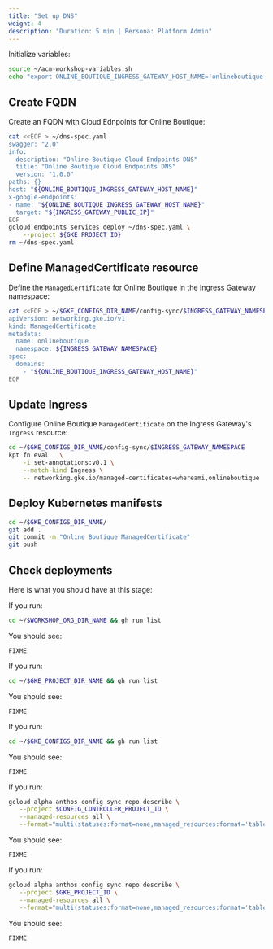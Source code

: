 ```yaml
---
title: "Set up DNS"
weight: 4
description: "Duration: 5 min | Persona: Platform Admin"
---
```

Initialize variables:
```Bash
source ~/acm-workshop-variables.sh
echo "export ONLINE_BOUTIQUE_INGRESS_GATEWAY_HOST_NAME='onlineboutique.endpoints.${GKE_PROJECT_ID}.cloud.goog'" >> ~/acm-workshop-variables.sh
```

## Create FQDN

Create an FQDN with Cloud Ednpoints for Online Boutique:
```Bash
cat <<EOF > ~/dns-spec.yaml
swagger: "2.0"
info:
  description: "Online Boutique Cloud Endpoints DNS"
  title: "Online Boutique Cloud Endpoints DNS"
  version: "1.0.0"
paths: {}
host: "${ONLINE_BOUTIQUE_INGRESS_GATEWAY_HOST_NAME}"
x-google-endpoints:
- name: "${ONLINE_BOUTIQUE_INGRESS_GATEWAY_HOST_NAME}"
  target: "${INGRESS_GATEWAY_PUBLIC_IP}"
EOF
gcloud endpoints services deploy ~/dns-spec.yaml \
    --project ${GKE_PROJECT_ID}
rm ~/dns-spec.yaml
```

## Define ManagedCertificate resource

Define the `ManagedCertificate` for Online Boutique in the Ingress Gateway namespace:
```Bash
cat <<EOF > ~/$GKE_CONFIGS_DIR_NAME/config-sync/$INGRESS_GATEWAY_NAMESPACE/managedcertificate-onlineboutique.yaml
apiVersion: networking.gke.io/v1
kind: ManagedCertificate
metadata:
  name: onlineboutique
  namespace: ${INGRESS_GATEWAY_NAMESPACE}
spec:
  domains:
    - "${ONLINE_BOUTIQUE_INGRESS_GATEWAY_HOST_NAME}"
EOF
```

## Update Ingress

Configure Online Boutique `ManagedCertificate` on the Ingress Gateway's `Ingress` resource:
```Bash
cd ~/$GKE_CONFIGS_DIR_NAME/config-sync/$INGRESS_GATEWAY_NAMESPACE
kpt fn eval . \
    -i set-annotations:v0.1 \
    --match-kind Ingress \
    -- networking.gke.io/managed-certificates=whereami,onlineboutique
```

## Deploy Kubernetes manifests

```Bash
cd ~/$GKE_CONFIGS_DIR_NAME/
git add .
git commit -m "Online Boutique ManagedCertificate"
git push
```

## Check deployments

Here is what you should have at this stage:

If you run:
```Bash
cd ~/$WORKSHOP_ORG_DIR_NAME && gh run list
```
You should see:
```Plaintext
FIXME
```

If you run:
```Bash
cd ~/$GKE_PROJECT_DIR_NAME && gh run list
```
You should see:
```Plaintext
FIXME
```

If you run:
```Bash
cd ~/$GKE_CONFIGS_DIR_NAME && gh run list
```
You should see:
```Plaintext
FIXME
```

If you run:
```Bash
gcloud alpha anthos config sync repo describe \
   --project $CONFIG_CONTROLLER_PROJECT_ID \
   --managed-resources all \
   --format="multi(statuses:format=none,managed_resources:format='table[box](group:sort=2,kind,name,namespace:sort=1)')"
```
You should see:
```Plaintext
FIXME
```

If you run:
```Bash
gcloud alpha anthos config sync repo describe \
   --project $GKE_PROJECT_ID \
   --managed-resources all \
   --format="multi(statuses:format=none,managed_resources:format='table[box](group:sort=2,kind,name,namespace:sort=1)')"
```
You should see:
```Plaintext
FIXME
```